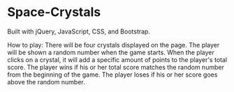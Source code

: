 # Space-Crystals
Built with jQuery, JavaScript, CSS, and Bootstrap.

How to play:
There will be four crystals displayed on the page.
The player will be shown a random number when the game starts.
When the player clicks on a crystal, it will add a specific amount of points to the player's total score.
The player wins if his or her total score matches the random number from the beginning of the game.
The player loses if his or her score goes above the random number.
